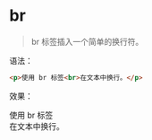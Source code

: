 # br

> br 标签插入一个简单的换行符。

语法：

```html
<p>使用 br 标签<br>在文本中换行。</p>
```

效果：

<p>使用 br 标签<br>在文本中换行。</p>